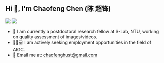 ## Hi 👋, I'm Chaofeng Chen (陈 超锋)
[![](https://img.shields.io/badge/Personal-Homepage-blue)](https://chaofengc.github.io/)
[![](https://img.shields.io/badge/Research-GoogleScholar-red)](https://scholar.google.com/citations?user=lxiqnI0AAAAJ&hl=en)
- 🤗 I am currently a postdoctoral research fellow at S-Lab, NTU, working on quality assessment of images/videos.
- 👨‍💻💻 I am actively seeking employment opportunities in the field of AIGC. 
- 📧 Email me at: chaofenghust@gmail.com


<!--

[![Chaofeng's GitHub stats](https://github-readme-stats.vercel.app/api?username=chaofengc)](https://github.com/chaofengc/github-readme-stats)

**chaofengc/chaofengc** is a ✨ _special_ ✨ repository because its `README.md` (this file) appears on your GitHub profile.

Here are some ideas to get you started:

- 🔭 I’m currently working on ...
- 🌱 I’m currently learning ...
- 👯 I’m looking to collaborate on ...
- 🤔 I’m looking for help with ...
- 💬 Ask me about ...
- 📫 How to reach me: ...
- 😄 Pronouns: ...
- ⚡ Fun fact: ...
-->
